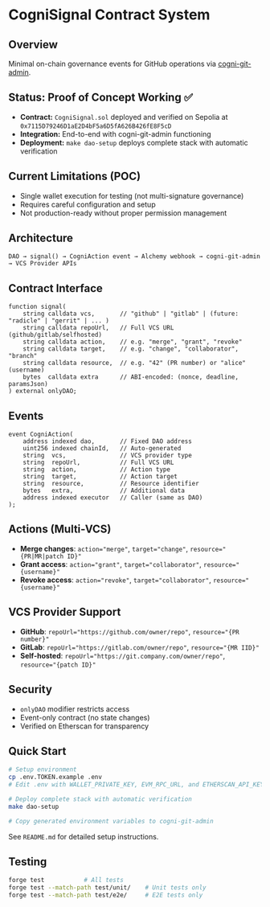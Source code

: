 # CogniSignal Contract System

## Overview
Minimal on-chain governance events for GitHub operations via [cogni-git-admin](https://github.com/Cogni-DAO/cogni-git-admin).

## Status: Proof of Concept Working ✅
- **Contract:** `CogniSignal.sol` deployed and verified on Sepolia at `0x7115D79246D1aE2D4bF5a6D5fA626B426fE8F5cD`
- **Integration:** End-to-end with cogni-git-admin functioning
- **Deployment:** `make dao-setup` deploys complete stack with automatic verification

## Current Limitations (POC)
- Single wallet execution for testing (not multi-signature governance)
- Requires careful configuration and setup
- Not production-ready without proper permission management

## Architecture
```
DAO → signal() → CogniAction event → Alchemy webhook → cogni-git-admin → VCS Provider APIs
```

## Contract Interface
```solidity
function signal(
    string calldata vcs,       // "github" | "gitlab" | (future: "radicle" | "gerrit" | ... ) 
    string calldata repoUrl,   // Full VCS URL (github/gitlab/selfhosted)
    string calldata action,    // e.g. "merge", "grant", "revoke"
    string calldata target,    // e.g. "change", "collaborator", "branch"
    string calldata resource,  // e.g. "42" (PR number) or "alice" (username)
    bytes  calldata extra      // ABI-encoded: (nonce, deadline, paramsJson)
) external onlyDAO;
```

## Events
```solidity
event CogniAction(
    address indexed dao,       // Fixed DAO address
    uint256 indexed chainId,   // Auto-generated
    string  vcs,               // VCS provider type
    string  repoUrl,           // Full VCS URL
    string  action,            // Action type
    string  target,            // Action target  
    string  resource,          // Resource identifier
    bytes   extra,             // Additional data
    address indexed executor   // Caller (same as DAO)
);
```

## Actions (Multi-VCS)
- **Merge changes**: `action="merge"`, `target="change"`, `resource="{PR|MR|patch ID}"`
- **Grant access**: `action="grant"`, `target="collaborator"`, `resource="{username}"`
- **Revoke access**: `action="revoke"`, `target="collaborator"`, `resource="{username}"`

## VCS Provider Support
- **GitHub**: `repoUrl="https://github.com/owner/repo"`, `resource="{PR number}"`
- **GitLab**: `repoUrl="https://gitlab.com/owner/repo"`, `resource="{MR IID}"`
- **Self-hosted**: `repoUrl="https://git.company.com/owner/repo"`, `resource="{patch ID}"`

## Security
- `onlyDAO` modifier restricts access
- Event-only contract (no state changes)
- Verified on Etherscan for transparency

## Quick Start

```bash
# Setup environment
cp .env.TOKEN.example .env
# Edit .env with WALLET_PRIVATE_KEY, EVM_RPC_URL, and ETHERSCAN_API_KEY

# Deploy complete stack with automatic verification
make dao-setup

# Copy generated environment variables to cogni-git-admin
```

See `README.md` for detailed setup instructions.

## Testing
```bash
forge test           # All tests
forge test --match-path test/unit/    # Unit tests only
forge test --match-path test/e2e/     # E2E tests only  
```

